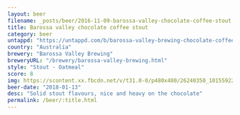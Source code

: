 ```yaml
---
layout: beer
filename: _posts/beer/2016-11-09-barossa-valley-chocolate-coffee-stout.md
title: Barossa valley chocolate coffee stout
category: beer
untappd: "https://untappd.com/b/barossa-valley-brewing-chocolate-coffee-stout/1129940"
country: "Australia"
brewery: "Barossa Valley Brewing"
breweryURL: "/brewery/barossa-valley-brewing.html"
style: "Stout - Oatmeal"
score: 8
img: https://scontent.xx.fbcdn.net/v/t31.0-0/p480x480/26240350_10155922808978745_173600663525109138_o.jpg?_nc_cat=106&_nc_ohc=6MFGyDKZobkAQl2soPXy9zAclv0MrmaJc0T6T2NkfzqsNA03Q13zcgPdw&_nc_ht=scontent.xx&oh=deeaf084f4c5fd64b612112aa53c6fa4&oe=5E874909
beer-date: "2018-01-13"
desc: "Solid stout flavours, nice and heavy on the chocolate"
permalink: /beer/:title.html
---
```

